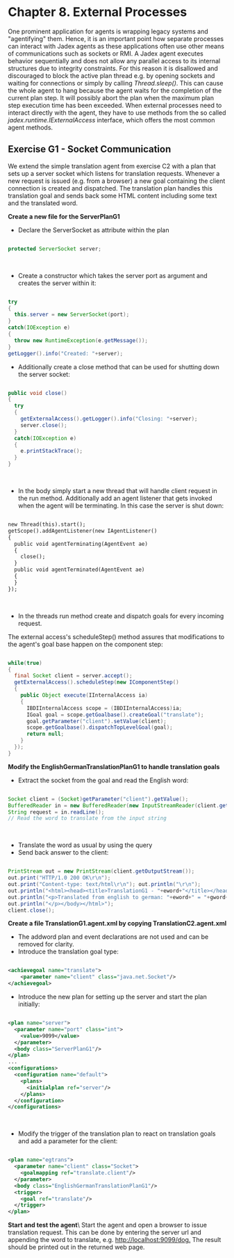 <span>Chapter 8. External Processes</span> 
==========================================

One prominent application for agents is wrapping legacy systems and "agentifying" them. Hence, it is an important point how separate processes can interact with Jadex agents as these applications often use other means of communications such as sockets or RMI. A Jadex agent executes behavior sequentially and does not allow any parallel access to its internal structures due to integrity constraints. For this reason it is disallowed and discouraged to block the active plan thread e.g. by opening sockets and waiting for connections or simply by calling *Thread.sleep()*. This can cause the whole agent to hang because the agent waits for the completion of the current plan step. It will possibly abort the plan when the maximum plan step execution time has been exceeded. When external processes need to interact directly with the agent, they have to use methods from the so called *jadex.runtime.IExternalAccess* interface, which offers the most common agent methods.

<span>Exercise G1 - Socket Communication</span> 
-----------------------------------------------

We extend the simple translation agent from exercise C2 with a plan that sets up a server socket which listens for translation requests. Whenever a new request is issued (e.g. from a browser) a new goal containing the client connection is created and dispatched. The translation plan handles this translation goal and sends back some HTML content including some text and the translated word.

<div class="wikimodel-emptyline">

</div>

**Create a new file for the ServerPlanG1**

-   Declare the ServerSocket as attribute within the plan 


```java

protected ServerSocket server;

```


 

-   Create a constructor which takes the server port as argument and creates the server within it:


```java

try 
{
  this.server = new ServerSocket(port);
}
catch(IOException e) 
{
  throw new RuntimeException(e.getMessage());
}
getLogger().info("Created: "+server);

```


-   Additionally create a close method that can be used for shutting down the server socket:


```java

public void close() 
{
  try 
  {
    getExternalAccess().getLogger().info("Closing: "+server);
    server.close();
  }
  catch(IOException e) 
  {
    e.printStackTrace();
  }
}

```


 

-   In the body simply start a new thread that will handle client request in the run method. Additionally add an agent listener that gets invoked when the agent will be terminating. In this case the server is shut down:


```xml

new Thread(this).start();
getScope().addAgentListener(new IAgentListener() 
{
  public void agentTerminating(AgentEvent ae) 
  {
    close();
  }
  public void agentTerminated(AgentEvent ae) 
  {
  }
});

```


 

-   In the threads run method create and dispatch goals for every incoming request.

The external access's scheduleStep() method assures that modifications to the agent's goal base happen on the component step:


```java

while(true)
{
  final Socket client = server.accept();
  getExternalAccess().scheduleStep(new IComponentStep()
  {
    public Object execute(IInternalAccess ia)
    {
      IBDIInternalAccess scope = (IBDIInternalAccess)ia;
      IGoal goal = scope.getGoalbase().createGoal("translate");
      goal.getParameter("client").setValue(client);
      scope.getGoalbase().dispatchTopLevelGoal(goal);
      return null;
    }
  });
}

```


**Modify the EnglishGermanTranslationPlanG1 to handle translation goals**

-   Extract the socket from the goal and read the English word:


```java

Socket client = (Socket)getParameter("client").getValue();
BufferedReader in = new BufferedReader(new InputStreamReader(client.getInputStream()));
String request = in.readLine();
// Read the word to translate from the input string

```


 

-   Translate the word as usual by using the query
-   Send back answer to the client:


```java

PrintStream out = new PrintStream(client.getOutputStream());
out.print("HTTP/1.0 200 OK\r\n");
out.print("Content-type: text/html\r\n"); out.println("\r\n");
out.println("<html><head><title>TranslationG1 - "+eword+"</title></head><body>");
out.println("<p>Translated from english to german: "+eword+" = "+gword+".");
out.println("</p></body></html>");
client.close();

```


**Create a file TranslationG1.agent.xml by copying TranslationC2.agent.xml**

-   The addword plan and event declarations are not used and can be removed for clarity.
-   Introduce the translation goal type:


```xml

<achievegoal name="translate">
    <parameter name="client" class="java.net.Socket"/>
</achievegoal>

```


-   Introduce the new plan for setting up the server and start the plan initially:


```xml

<plan name="server">
  <parameter name="port" class="int">
    <value>9099</value>
  </parameter>
  <body class="ServerPlanG1"/>
</plan>
...
<configurations>
  <configuration name="default">
    <plans>
      <initialplan ref="server"/>
    </plans>
  </configuration>
</configurations>

```


 

-   Modify the trigger of the translation plan to react on translation goals and add a parameter for the client:


```xml

<plan name="egtrans">
  <parameter name="client" class="Socket">
    <goalmapping ref="translate.client"/>
  </parameter>
  <body class="EnglishGermanTranslationPlanG1"/>
  <trigger>
    <goal ref="translate"/>
  </trigger>
</plan>

```


**Start and test the agent**\\ Start the agent and open a browser to issue translation request. This can be done by entering the server url and appending the word to translate, e.g. <span class="wikiexternallink">[<span class="wikigeneratedlinkcontent">http://localhost:9099/dog.</span>](http://localhost:9099/dog.)</span> The result should be printed out in the returned web page.
